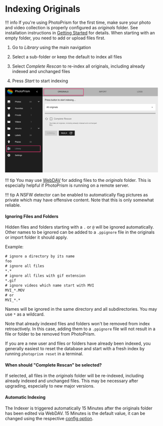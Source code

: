 # Indexing Originals #

!!! info
    If you're using PhotoPrism for the first time, make sure your photo and video 
    collection is properly configured as *originals* folder.
    See installation instructions in [Getting Started](../../getting-started/index.md) for details.
    When starting with an empty folder, you need to add or upload files first.


1. Go to *Library* using the main navigation

2. Select a sub-folder or keep the default to index all files

3. Select *Complete Rescan* to re-index all originals, including already indexed and unchanged files

4. Press *Start* to start indexing


![Screenshot](img/index.png)


!!! tip
    You may use [WebDAV](webdav.md) for adding files to the *originals* folder.
    This is especially helpful if PhotoPrism is running on a remote server.

!!! tip 
    A NSFW detector can be enabled to automatically flag pictures as private which 
    may have offensive content. Note that this is only somewhat reliable. 

#### Ignoring Files and Folders ####

Hidden files and folders starting with a `.` or `@` will be ignored automatically. 
Other names to be ignored can be added to a `.ppignore` file in the originals or import folder it should apply.

Example:

```
# ignore a directory by its name
foo
# ignore all files
*.*
# ignore all files with gif extension
*.gif
# ignore videos which name start with MVI
MVI_*.MOV
# or
MVI_*.*
```

Names will be ignored in the same directory and all subdirectories. You may use `*` as a wildcard.

Note that already indexed files and folders won't be removed from index retroactively. In this case, adding them to a `.ppignore` file will not result in a file or folder to be removed from PhotoPrism.

If you are a new user and files or folders have already been indexed, you generally easiest 
to reset the database and start with a fresh index by running `photoprism reset` in a terminal.

#### When should "Complete Rescan" be selected? ####

If selected, all files in the *originals* folder will be re-indexed, including already indexed and unchanged files. 
This may be necessary after upgrading, especially to new major versions.

#### Automatic Indexing ####
The Indexer is triggered automatically 15 Minutes after the originals folder has been edited via WebDAV.
15 Minutes is the default value, it can be changed using the respective [config option](../../getting-started/config-options.md).
